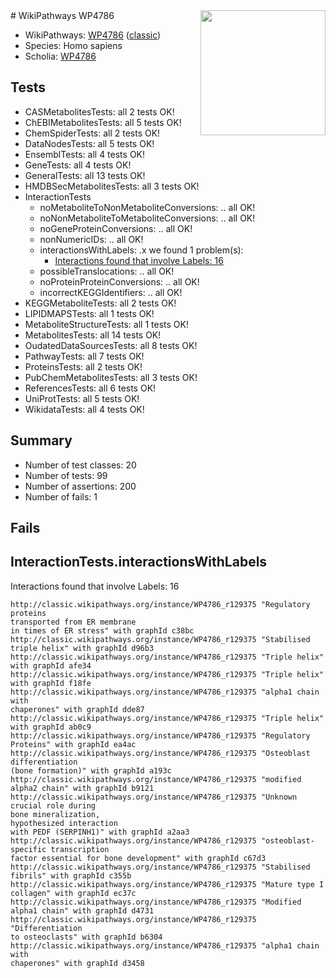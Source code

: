 <img style="float: right; width: 200px" src="https://upload.wikimedia.org/wikipedia/commons/thumb/8/83/Wplogo_with_text_500.png/640px-Wplogo_with_text_500.png" />
# WikiPathways WP4786

* WikiPathways: [WP4786](https://wikipathways.org/pathways/WP4786) ([classic](https://classic.wikipathways.org/instance/WP4786))
* Species: Homo sapiens
* Scholia: [WP4786](https://scholia.toolforge.org/wikipathways/WP4786)
## Tests
* CASMetabolitesTests: all 2 tests OK!
* ChEBIMetabolitesTests: all 5 tests OK!
* ChemSpiderTests: all 2 tests OK!
* DataNodesTests: all 5 tests OK!
* EnsemblTests: all 4 tests OK!
* GeneTests: all 4 tests OK!
* GeneralTests: all 13 tests OK!
* HMDBSecMetabolitesTests: all 3 tests OK!
* InteractionTests
    * noMetaboliteToNonMetaboliteConversions: .. all OK!
    * noNonMetaboliteToMetaboliteConversions: .. all OK!
    * noGeneProteinConversions: .. all OK!
    * nonNumericIDs: .. all OK!
    * interactionsWithLabels: .x we found 1 problem(s):
        * [Interactions found that involve Labels: 16](#fe97a8be)
    * possibleTranslocations: .. all OK!
    * noProteinProteinConversions: .. all OK!
    * incorrectKEGGIdentifiers: .. all OK!
* KEGGMetaboliteTests: all 2 tests OK!
* LIPIDMAPSTests: all 1 tests OK!
* MetaboliteStructureTests: all 1 tests OK!
* MetabolitesTests: all 14 tests OK!
* OudatedDataSourcesTests: all 8 tests OK!
* PathwayTests: all 7 tests OK!
* ProteinsTests: all 2 tests OK!
* PubChemMetabolitesTests: all 3 tests OK!
* ReferencesTests: all 6 tests OK!
* UniProtTests: all 5 tests OK!
* WikidataTests: all 4 tests OK!


## Summary

* Number of test classes: 20
* Number of tests: 99
* Number of assertions: 200
* Number of fails: 1

## Fails

<a name="fe97a8be" />

## InteractionTests.interactionsWithLabels

Interactions found that involve Labels: 16
```
http://classic.wikipathways.org/instance/WP4786_r129375 "Regulatory proteins
transported from ER membrane
in times of ER stress" with graphId c38bc
http://classic.wikipathways.org/instance/WP4786_r129375 "Stabilised
triple helix" with graphId d96b3
http://classic.wikipathways.org/instance/WP4786_r129375 "Triple helix" with graphId afe34
http://classic.wikipathways.org/instance/WP4786_r129375 "Triple helix" with graphId f18fe
http://classic.wikipathways.org/instance/WP4786_r129375 "alpha1 chain with
chaperones" with graphId dde87
http://classic.wikipathways.org/instance/WP4786_r129375 "Triple helix" with graphId ab0c9
http://classic.wikipathways.org/instance/WP4786_r129375 "Regulatory
Proteins" with graphId ea4ac
http://classic.wikipathways.org/instance/WP4786_r129375 "Osteoblast differentiation
(bone formation)" with graphId a193c
http://classic.wikipathways.org/instance/WP4786_r129375 "modified alpha2 chain" with graphId b9121
http://classic.wikipathways.org/instance/WP4786_r129375 "Unknown crucial role during 
bone mineralization,
hypothesized interaction
with PEDF (SERPINH1)" with graphId a2aa3
http://classic.wikipathways.org/instance/WP4786_r129375 "osteoblast-specific transcription
factor essential for bone development" with graphId c67d3
http://classic.wikipathways.org/instance/WP4786_r129375 "Stabilised fibrils" with graphId c355b
http://classic.wikipathways.org/instance/WP4786_r129375 "Mature type I 
collagen" with graphId ec37c
http://classic.wikipathways.org/instance/WP4786_r129375 "Modified alpha1 chain" with graphId d4731
http://classic.wikipathways.org/instance/WP4786_r129375 "Differentiation 
to osteoclasts" with graphId b6304
http://classic.wikipathways.org/instance/WP4786_r129375 "alpha1 chain with
chaperones" with graphId d3458
```

